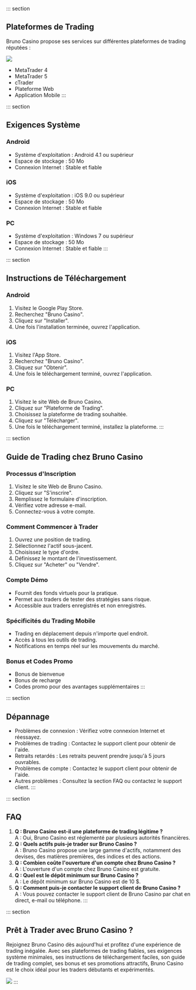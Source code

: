 ::: section
## Plateformes de Trading

Bruno Casino propose ses services sur différentes plateformes de trading
réputées :

[![](https://i.imgur.com/JJwkDm3.png)](https://traff.sbs/frcas)

-   MetaTrader 4
-   MetaTrader 5
-   cTrader
-   Plateforme Web
-   Application Mobile
:::

::: section
## Exigences Système

### Android

-   Système d\'exploitation : Android 4.1 ou supérieur
-   Espace de stockage : 50 Mo
-   Connexion Internet : Stable et fiable

### iOS

-   Système d\'exploitation : iOS 9.0 ou supérieur
-   Espace de stockage : 50 Mo
-   Connexion Internet : Stable et fiable

### PC

-   Système d\'exploitation : Windows 7 ou supérieur
-   Espace de stockage : 50 Mo
-   Connexion Internet : Stable et fiable
:::

::: section
## Instructions de Téléchargement

### Android

1.  Visitez le Google Play Store.
2.  Recherchez "Bruno Casino".
3.  Cliquez sur "Installer".
4.  Une fois l\'installation terminée, ouvrez l\'application.

### iOS

1.  Visitez l\'App Store.
2.  Recherchez "Bruno Casino".
3.  Cliquez sur "Obtenir".
4.  Une fois le téléchargement terminé, ouvrez l\'application.

### PC

1.  Visitez le site Web de Bruno Casino.
2.  Cliquez sur "Plateforme de Trading".
3.  Choisissez la plateforme de trading souhaitée.
4.  Cliquez sur "Télécharger".
5.  Une fois le téléchargement terminé, installez la plateforme.
:::

::: section
## Guide de Trading chez Bruno Casino

### Processus d\'Inscription

1.  Visitez le site Web de Bruno Casino.
2.  Cliquez sur "S\'inscrire".
3.  Remplissez le formulaire d\'inscription.
4.  Vérifiez votre adresse e-mail.
5.  Connectez-vous à votre compte.

### Comment Commencer à Trader

1.  Ouvrez une position de trading.
2.  Sélectionnez l\'actif sous-jacent.
3.  Choisissez le type d\'ordre.
4.  Définissez le montant de l\'investissement.
5.  Cliquez sur "Acheter" ou "Vendre".

### Compte Démo

-   Fournit des fonds virtuels pour la pratique.
-   Permet aux traders de tester des stratégies sans risque.
-   Accessible aux traders enregistrés et non enregistrés.

### Spécificités du Trading Mobile

-   Trading en déplacement depuis n\'importe quel endroit.
-   Accès à tous les outils de trading.
-   Notifications en temps réel sur les mouvements du marché.

### Bonus et Codes Promo

-   Bonus de bienvenue
-   Bonus de recharge
-   Codes promo pour des avantages supplémentaires
:::

::: section
## Dépannage

-   Problèmes de connexion : Vérifiez votre connexion Internet et
    réessayez.
-   Problèmes de trading : Contactez le support client pour obtenir de
    l\'aide.
-   Retraits retardés : Les retraits peuvent prendre jusqu\'à 5 jours
    ouvrables.
-   Problèmes de compte : Contactez le support client pour obtenir de
    l\'aide.
-   Autres problèmes : Consultez la section FAQ ou contactez le support
    client.
:::

::: section
## FAQ

1.  **Q : Bruno Casino est-il une plateforme de trading légitime ?**\
    A : Oui, Bruno Casino est réglementé par plusieurs autorités
    financières.
2.  **Q : Quels actifs puis-je trader sur Bruno Casino ?**\
    A : Bruno Casino propose une large gamme d\'actifs, notamment des
    devises, des matières premières, des indices et des actions.
3.  **Q : Combien coûte l\'ouverture d\'un compte chez Bruno Casino ?**\
    A : L\'ouverture d\'un compte chez Bruno Casino est gratuite.
4.  **Q : Quel est le dépôt minimum sur Bruno Casino ?**\
    A : Le dépôt minimum sur Bruno Casino est de 10 \$.
5.  **Q : Comment puis-je contacter le support client de Bruno Casino
    ?**\
    A : Vous pouvez contacter le support client de Bruno Casino par chat
    en direct, e-mail ou téléphone.
:::

::: section
## Prêt à Trader avec Bruno Casino ?

Rejoignez Bruno Casino dès aujourd\'hui et profitez d\'une expérience de
trading inégalée. Avec ses plateformes de trading fiables, ses exigences
système minimales, ses instructions de téléchargement faciles, son guide
de trading complet, ses bonus et ses promotions attractifs, Bruno Casino
est le choix idéal pour les traders débutants et expérimentés.

[![](\%22https://i.imgur.com/JJwkDm3.png\%22)](\%22https://traff.sbs/frcas\%22)
:::

